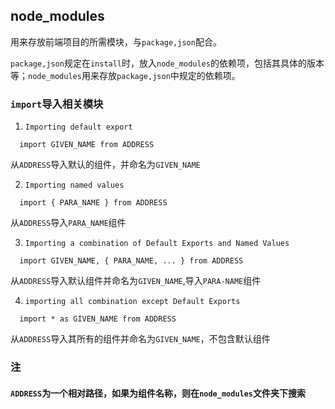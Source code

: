 ## node_modules
用来存放前端项目的所需模块，与`package,json`配合。

`package,json`规定在`install`时，放入`node_modules`的依赖项，包括其具体的版本等；`node_modules`用来存放`package,json`中规定的依赖项。
### `import`导入相关模块
1. `Importing default export`
```
  import GIVEN_NAME from ADDRESS
```
从`ADDRESS`导入默认的组件，并命名为`GIVEN_NAME`

2. `Importing named values`
```
  import { PARA_NAME } from ADDRESS
```
从`ADDRESS`导入`PARA_NAME`组件

3. `Importing a combination of Default Exports and Named Values`
```
  import GIVEN_NAME, { PARA_NAME, ... } from ADDRESS
```
从`ADDRESS`导入默认组件并命名为`GIVEN_NAME`,导入`PARA-NAME`组件

4. `importing all combination except Default Exports`
```
  import * as GIVEN_NAME from ADDRESS
```
从`ADDRESS`导入其所有的组件并命名为`GIVEN_NAME`，不包含默认组件
### 注
#### `ADDRESS`为一个相对路径，如果为组件名称，则在`node_modules`文件夹下搜索